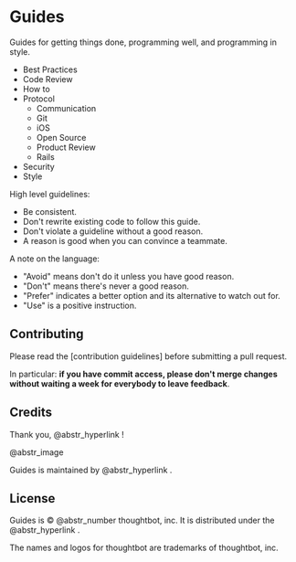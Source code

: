 # Guides

Guides for getting things done, programming well, and programming in style.

  * Best Practices
  * Code Review
  * How to
  * Protocol 
    * Communication
    * Git
    * iOS
    * Open Source
    * Product Review
    * Rails
  * Security
  * Style



High level guidelines:

  * Be consistent.
  * Don't rewrite existing code to follow this guide.
  * Don't violate a guideline without a good reason.
  * A reason is good when you can convince a teammate.



A note on the language:

  * "Avoid" means don't do it unless you have good reason.
  * "Don't" means there's never a good reason.
  * "Prefer" indicates a better option and its alternative to watch out for.
  * "Use" is a positive instruction.



## Contributing

Please read the [contribution guidelines] before submitting a pull request.

In particular: **if you have commit access, please don't merge changes without waiting a week for everybody to leave feedback**.

## Credits

Thank you, @abstr_hyperlink !

@abstr_image 

Guides is maintained by @abstr_hyperlink .

## License

Guides is © @abstr_number thoughtbot, inc. It is distributed under the @abstr_hyperlink .

The names and logos for thoughtbot are trademarks of thoughtbot, inc.
